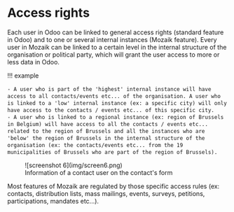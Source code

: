 
# Access rights

Each user in Odoo can be linked to general access rights (standard feature in Odoo) and to one or several internal instances (Mozaik feature). Every user in Mozaik can be linked to a certain level in the internal structure of the organisation or political party, which will grant the user access to more or less data in Odoo. 

!!! example
    
    - A user who is part of the 'highest' internal instance will have access to all contacts/events etc... of the organisation. A user who is linked to a 'low' internal instance (ex: a specific city) will only have access to the contacts / events etc... of this specific city.
    - A user who is linked to a regional instance (ex: region of Brussels in Belgium) will have access to all the contacts / events etc... related to the region of Brussels and all the instances who are 'below' the region of Brussels in the internal structure of the organisation (ex: the contacts/events etc... from the 19 municipalities of Brussels who are part of the region of Brussels).
    

<figure markdown>
![screenshot 6](img/screen6.png)
<figcaption>Information of a contact user on the contact's form</figcaption>
</figure>

Most features of Mozaik are regulated by those specific access rules (ex: contacts, distribution lists, mass mailings, events, surveys, petitions, participations, mandates etc...).